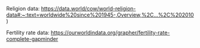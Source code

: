 Religion data: https://data.world/cow/world-religion-data#:~:text=worldwide%20since%201945-,Overview,%2C...%2C%202010)

Fertility rate data: https://ourworldindata.org/grapher/fertility-rate-complete-gapminder
